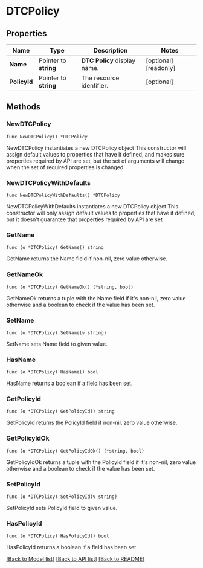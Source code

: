# DTCPolicy

## Properties

Name | Type | Description | Notes
------------ | ------------- | ------------- | -------------
**Name** | Pointer to **string** | __DTC Policy__ display name. | [optional] [readonly] 
**PolicyId** | Pointer to **string** | The resource identifier. | [optional] 

## Methods

### NewDTCPolicy

`func NewDTCPolicy() *DTCPolicy`

NewDTCPolicy instantiates a new DTCPolicy object
This constructor will assign default values to properties that have it defined,
and makes sure properties required by API are set, but the set of arguments
will change when the set of required properties is changed

### NewDTCPolicyWithDefaults

`func NewDTCPolicyWithDefaults() *DTCPolicy`

NewDTCPolicyWithDefaults instantiates a new DTCPolicy object
This constructor will only assign default values to properties that have it defined,
but it doesn't guarantee that properties required by API are set

### GetName

`func (o *DTCPolicy) GetName() string`

GetName returns the Name field if non-nil, zero value otherwise.

### GetNameOk

`func (o *DTCPolicy) GetNameOk() (*string, bool)`

GetNameOk returns a tuple with the Name field if it's non-nil, zero value otherwise
and a boolean to check if the value has been set.

### SetName

`func (o *DTCPolicy) SetName(v string)`

SetName sets Name field to given value.

### HasName

`func (o *DTCPolicy) HasName() bool`

HasName returns a boolean if a field has been set.

### GetPolicyId

`func (o *DTCPolicy) GetPolicyId() string`

GetPolicyId returns the PolicyId field if non-nil, zero value otherwise.

### GetPolicyIdOk

`func (o *DTCPolicy) GetPolicyIdOk() (*string, bool)`

GetPolicyIdOk returns a tuple with the PolicyId field if it's non-nil, zero value otherwise
and a boolean to check if the value has been set.

### SetPolicyId

`func (o *DTCPolicy) SetPolicyId(v string)`

SetPolicyId sets PolicyId field to given value.

### HasPolicyId

`func (o *DTCPolicy) HasPolicyId() bool`

HasPolicyId returns a boolean if a field has been set.


[[Back to Model list]](../README.md#documentation-for-models) [[Back to API list]](../README.md#documentation-for-api-endpoints) [[Back to README]](../README.md)


